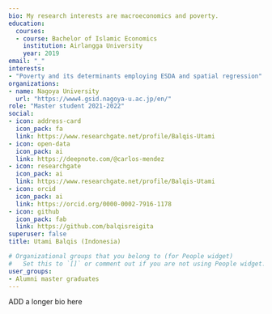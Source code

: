 ```yaml
---
bio: My research interests are macroeconomics and poverty.
education:
  courses:
  - course: Bachelor of Islamic Economics
    institution: Airlangga University
    year: 2019
email: "_"
interests:
- "Poverty and its determinants employing ESDA and spatial regression"
organizations:
- name: Nagoya University
  url: "https://www4.gsid.nagoya-u.ac.jp/en/"
role: "Master student 2021-2022"
social:
- icon: address-card
  icon_pack: fa
  link: https://www.researchgate.net/profile/Balqis-Utami
- icon: open-data
  icon_pack: ai
  link: https://deepnote.com/@carlos-mendez
- icon: researchgate
  icon_pack: ai
  link: https://www.researchgate.net/profile/Balqis-Utami
- icon: orcid
  icon_pack: ai
  link: https://orcid.org/0000-0002-7916-1178
- icon: github
  icon_pack: fab
  link: https://github.com/balqisreigita
superuser: false
title: Utami Balqis (Indonesia)

# Organizational groups that you belong to (for People widget)
#   Set this to `[]` or comment out if you are not using People widget.
user_groups:
- Alumni master graduates
---
```


ADD a longer bio here
